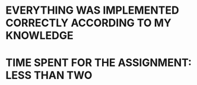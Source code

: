 # EVERYTHING WAS IMPLEMENTED CORRECTLY ACCORDING TO MY KNOWLEDGE

# TIME SPENT FOR THE ASSIGNMENT: LESS THAN TWO

#
